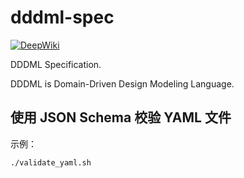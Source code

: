 # dddml-spec

[![DeepWiki](https://img.shields.io/badge/DeepWiki-Docs-blue?logo=read-the-docs)](https://deepwiki.com/wubuku/dddml-spec)

DDDML Specification. 

DDDML is Domain-Driven Design Modeling Language.


## 使用 JSON Schema 校验 YAML 文件

示例：

```shell
./validate_yaml.sh
```


